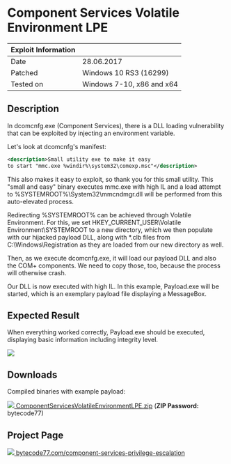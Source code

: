 # Component Services Volatile Environment LPE

| Exploit Information |                                   |
|:------------------- |:--------------------------------- |
| Date                | 28.06.2017                        |
| Patched             | Windows 10 RS3 (16299)            |
| Tested on           | Windows 7-10, x86 and x64         |

## Description

In dcomcnfg.exe (Component Services), there is a DLL loading vulnerability that can be exploited by injecting an environment variable.

Let's look at dcomcnfg's manifest:

```xml
<description>Small utility exe to make it easy
to start "mmc.exe %windir%\system32\comexp.msc"</description>
```

This also makes it easy to exploit, so thank you for this small utility. This "small and easy" binary executes mmc.exe with high IL and a load attempt to %SYSTEMROOT%\System32\mmcndmgr.dll will be performed from this auto-elevated process.

Redirecting %SYSTEMROOT% can be achieved through Volatile Environment. For this, we set HKEY_CURRENT_USER\Volatile Environment\SYSTEMROOT to a new directory, which we then populate with our hijacked payload DLL, along with *.clb files from C:\Windows\Registration as they are loaded from our new directory as well.

Then, as we execute dcomcnfg.exe, it will load our payload DLL and also the COM+ components. We need to copy those, too, because the process will otherwise crash.

Our DLL is now executed with high IL. In this example, Payload.exe will be started, which is an exemplary payload file displaying a MessageBox.

## Expected Result

When everything worked correctly, Payload.exe should be executed, displaying basic information including integrity level.

![](https://bytecode77.com/images/pages/component-services-privilege-escalation/result.png)

## Downloads

Compiled binaries with example payload:

[![](http://bytecode77.com/public/fileicons/zip.png) ComponentServicesVolatileEnvironmentLPE.zip](https://bytecode77.com/downloads/ComponentServicesVolatileEnvironmentLPE.zip)
(**ZIP Password:** bytecode77)

## Project Page

[![](https://bytecode77.com/public/favicon16.png) bytecode77.com/component-services-privilege-escalation](https://bytecode77.com/component-services-privilege-escalation)